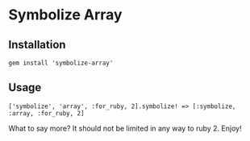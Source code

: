 # Symbolize Array

## Installation

    gem install 'symbolize-array'

## Usage

    ['symbolize', 'array', :for_ruby, 2].symbolize! => [:symbolize, :array, :for_ruby, 2]

What to say more? It should not be limited in any way to ruby 2. Enjoy!